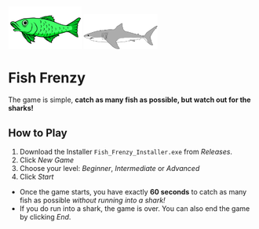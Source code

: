 <img src="Images/Green Fish.png" width="150"/>  <img src="Source/Shark.png" width="150"/> 

# Fish Frenzy
The game is simple, **catch as many fish as possible, but watch out for the sharks!**
## How to Play
1. Download the Installer ```Fish_Frenzy_Installer.exe``` from *Releases*.
2. Click _New Game_
3. Choose your level: _Beginner_, _Intermediate_ or _Advanced_
4. Click _Start_
- Once the game starts, you have exactly **60 seconds** to catch as many fish as possible _without running into a shark!_
- If you do run into a shark, the game is over. You can also end the game by clicking _End_.
   
